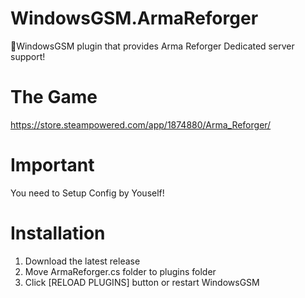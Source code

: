 # WindowsGSM.ArmaReforger
🧩WindowsGSM plugin that provides Arma Reforger Dedicated server support!


# The Game
https://store.steampowered.com/app/1874880/Arma_Reforger/

# Important
You need to Setup Config by Youself!

# Installation
1. Download the latest release
2. Move ArmaReforger.cs folder to plugins folder
3. Click [RELOAD PLUGINS] button or restart WindowsGSM
